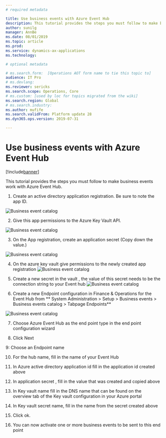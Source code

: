 ```yaml
---
# required metadata

title: Use business events with Azure Event Hub
description: This tutorial provides the steps you must follow to make business events work with Azure Event Hub.
author: sunilg
manager: AnnBe
ms.date: 08/01/2019
ms.topic: article
ms.prod: 
ms.service: dynamics-ax-applications
ms.technology: 

# optional metadata

# ms.search.form:  [Operations AOT form name to tie this topic to]
audience: IT Pro
# ms.devlang: 
ms.reviewer: sericks
ms.search.scope: Operations, Core
# ms.custom: [used by loc for topics migrated from the wiki]
ms.search.region: Global
# ms.search.industry: 
ms.author: mufife
ms.search.validFrom: Platform update 28
ms.dyn365.ops.version: 2019-07-31 

---
```


# Use business events with Azure Event Hub

[!include[banner](../../includes/banner.md)]

This tutorial provides the steps you must follow to make business events work with Azure Event Hub.

1. Create an active directory application registration. Be sure to note the app ID.

  ![Business event catalog](../media/BE_EH_aad.png)

2. Give this app permissions to the Azure Key Vault API.

  ![Business event catalog](../media/BE_EH_api.png)

3. On the App registration, create an application secret (Copy down the value.)

  ![Business event catalog](../media/BE_EH_secret.jpg)

4. On the azure key vault give permissions to the newly created app registration
![Business event catalog](../media/BE_EH_permission.jpg)

5. Create a new secret in the vault , the value of this secret needs to be the connection string to your Event hub
![Business event catalog](../media/BE_EH_connectionstring.jpg)

6. Create a new Endpoint configuration in Finance & Operations for the Event Hub from ** System Administration > Setup > Business events > Business events
catalog > Tabpage Endpoints**

![Business event catalog](../media/BE_EH_endpointconfig.jpg)

7. Choose Azure Event Hub as the end point type in the end point configuration wizard

8. Click Next

9: Choose an Endpoint name

10. For the hub name, fill in the name of your Event Hub

11. In Azure active directory application id fill in the application id created above

12. In application secret , fill in the value that was created and copied above

13. In Key vault name fill in the DNS name that can be found on the overview tab of the Key vault configuration in your Azure portal

14. In Key vault secret name, fill in the name from the secret created above

15. Click ok.

16. You can now activate one or more business events to be sent to this end point






